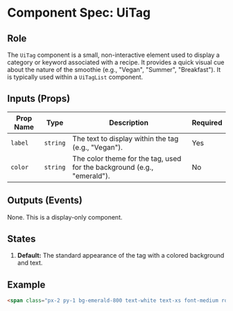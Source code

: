# Component Spec: UiTag

## Role

The `UiTag` component is a small, non-interactive element used to display a category or keyword associated with a recipe. It provides a quick visual cue about the nature of the smoothie (e.g., "Vegan", "Summer", "Breakfast"). It is typically used within a `UiTagList` component.

## Inputs (Props)

| Prop Name | Type     | Description                                                             | Required |
| --------- | -------- | ----------------------------------------------------------------------- | -------- |
| `label`   | `string` | The text to display within the tag (e.g., "Vegan").                     | Yes      |
| `color`   | `string` | The color theme for the tag, used for the background (e.g., "emerald"). | No       |

## Outputs (Events)

None. This is a display-only component.

## States

1.  **Default:** The standard appearance of the tag with a colored background and text.

## Example

```html
<span class="px-2 py-1 bg-emerald-800 text-white text-xs font-medium rounded-full">Vegan</span>
```

